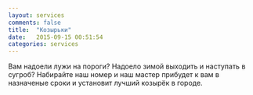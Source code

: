 ```yaml
---
layout: services
comments: false
title:  "Козырьки"
date:   2015-09-15 00:51:54
categories: services
---
```


Вам надоели лужи на пороги? Надоело зимой выходить и наступать в сугроб? Набирайте наш номер и наш мастер прибудет к вам в назначеные сроки и установит лучший козырёк в городе.
